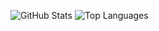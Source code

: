 ![GitHub Stats](https://github-readme-stats.vercel.app/api?username=wrzdx&show_icons=true&theme=radical&count_private=true&include_all_commits=true)
![Top Languages](https://github-readme-stats.vercel.app/api/top-langs/?username=wrzdx&layout=compact&theme=radical)
